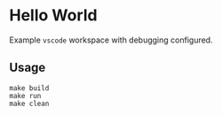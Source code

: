# Hello World

Example `vscode` workspace with debugging configured.

## Usage
```
make build
make run
make clean
```
